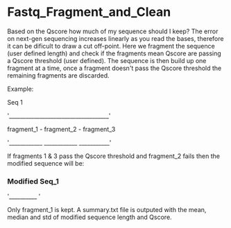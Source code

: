 # Fastq_Fragment_and_Clean
Based on the Qscore how much of my sequence should I keep? The error on next-gen sequencing increases linearly as you read the bases,
therefore it can be dificult to draw a cut off-point. Here we fragment the sequence (user defined length) and check if the fragments mean Qscore
are passing a Qscore threshold (user defined). The sequence is then build up one fragment at a time, once a fragment doesn't pass
the Qscore threshold the remaining fragments are discarded. 

Example:

Seq 1

'____________________________________'



fragment_1 - fragment_2 - fragment_3

'____________ ____________ ___________'


If fragments 1 & 3 pass the Qscore threshold and fragment_2 fails then the modified sequence will be:


### Modified Seq_1

'__________ '

Only fragment_1 is kept. A summary.txt file is outputed with the mean, median and std of modified sequence length and Qscore.
